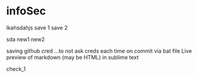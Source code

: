 # infoSec
lkahsdahjs
save 1
save 2

sda
new1
new2

saving github cred ...to not ask creds each time on commit via bat file
Live preview of markdown (may be HTML) in sublime text

check_1